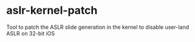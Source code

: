 # aslr-kernel-patch
Tool to patch the ASLR slide generation in the kernel to disable user-land ASLR on 32-bit iOS
